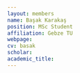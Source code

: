 ```yaml
---
layout: members
name: Başak Karakaş
position: MSc Student
affiliation: Gebze TU
webpage:
cv: basak
scholar:
academic_title:
---
```

